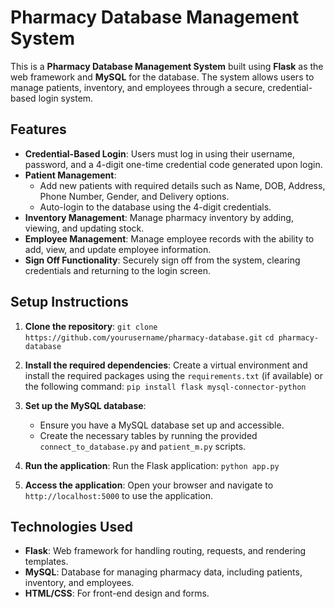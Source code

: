 # Pharmacy Database Management System

This is a **Pharmacy Database Management System** built using **Flask** as the web framework and **MySQL** for the database. The system allows users to manage patients, inventory, and employees through a secure, credential-based login system.

## Features

- **Credential-Based Login**: Users must log in using their username, password, and a 4-digit one-time credential code generated upon login.
- **Patient Management**:
  - Add new patients with required details such as Name, DOB, Address, Phone Number, Gender, and Delivery options.
  - Auto-login to the database using the 4-digit credentials.
- **Inventory Management**: Manage pharmacy inventory by adding, viewing, and updating stock.
- **Employee Management**: Manage employee records with the ability to add, view, and update employee information.
- **Sign Off Functionality**: Securely sign off from the system, clearing credentials and returning to the login screen.

## Setup Instructions

1. **Clone the repository**:
   `git clone https://github.com/yourusername/pharmacy-database.git`
   `cd pharmacy-database`

2. **Install the required dependencies**:
   Create a virtual environment and install the required packages using the `requirements.txt` (if available) or the following command:
   `pip install flask mysql-connector-python`

3. **Set up the MySQL database**:
   - Ensure you have a MySQL database set up and accessible.
   - Create the necessary tables by running the provided `connect_to_database.py` and `patient_m.py` scripts.

4. **Run the application**:
   Run the Flask application:
   `python app.py`

5. **Access the application**:
   Open your browser and navigate to `http://localhost:5000` to use the application.

## Technologies Used

- **Flask**: Web framework for handling routing, requests, and rendering templates.
- **MySQL**: Database for managing pharmacy data, including patients, inventory, and employees.
- **HTML/CSS**: For front-end design and forms.
